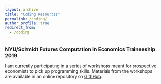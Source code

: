 ```yaml
---
layout: archive
title: "Coding Resources"
permalink: /coding/
author_profile: true
redirect_from:
  - /coding
---
```

### NYU/Schmidt Futures Computation in Economics Traineeship 2019
I am currently participating in a series of workshops meant for prospective economists to pick up programming skills. Materials from the workshops are available in an online repository on [GithHub](https://github.com/nyupredocs). 
